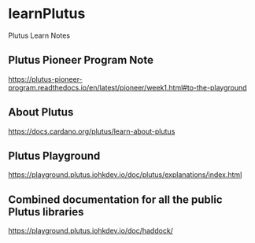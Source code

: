 # learnPlutus
Plutus Learn Notes

## Plutus Pioneer Program Note
https://plutus-pioneer-program.readthedocs.io/en/latest/pioneer/week1.html#to-the-playground

## About Plutus 
https://docs.cardano.org/plutus/learn-about-plutus

## Plutus Playground
https://playground.plutus.iohkdev.io/doc/plutus/explanations/index.html

## Combined documentation for all the public Plutus libraries
https://playground.plutus.iohkdev.io/doc/haddock/
